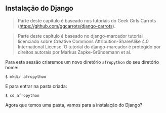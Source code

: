 ## Instalação do Django

>Parte deste capítulo é baseado nos tutoriais do Geek Girls Carrots (https://github.com/ggcarrots/django-carrots).

>Parte deste capítulo é baseado no django-marcador tutorial licenciado sobre Creative Commons Attribution-ShareAlike 4.0 International License. O tutorial do django-marcador é protegido por direitos autorais por Markus Zapke-Gründemann et al.

Para esta sessão criaremos um novo diretório `afropython` do seu diretório home:

```
$ mkdir afropython
```
E para entrar na pasta criada:
```
$ cd afropython
```

Agora que temos uma pasta, vamos para a instalação do Django?
